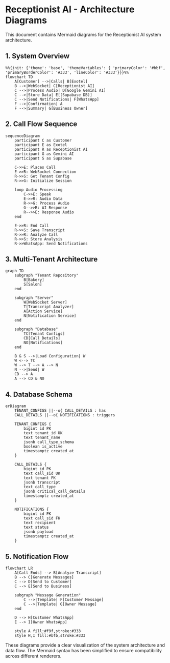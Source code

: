 # Receptionist AI - Architecture Diagrams

This document contains Mermaid diagrams for the Receptionist AI system architecture.

## 1. System Overview

```mermaid
%%{init: {'theme': 'base', 'themeVariables': { 'primaryColor': '#bbf', 'primaryBorderColor': '#333', 'lineColor': '#333'}}}%%
flowchart TD
    A[Customer] -->|Calls| B[Exotel]
    B -->|WebSocket| C[Receptionist AI]
    C -->|Process Audio| D[Google Gemini AI]
    C -->|Store Data| E[(Supabase DB)]
    C -->|Send Notifications| F[WhatsApp]
    F -->|Confirmation| A
    F -->|Summary| G[Business Owner]
```

## 2. Call Flow Sequence

```mermaid
sequenceDiagram
    participant C as Customer
    participant E as Exotel
    participant R as Receptionist AI
    participant G as Gemini AI
    participant S as Supabase
    
    C->>E: Places Call
    E->>R: WebSocket Connection
    R->>S: Get Tenant Config
    R->>G: Initialize Session
    
    loop Audio Processing
        C->>E: Speak
        E->>R: Audio Data
        R->>G: Process Audio
        G-->>R: AI Response
        R-->>E: Response Audio
    end
    
    E->>R: End Call
    R->>S: Save Transcript
    R->>R: Analyze Call
    R->>S: Store Analysis
    R->>WhatsApp: Send Notifications
```

## 3. Multi-Tenant Architecture

```mermaid
graph TD
    subgraph "Tenant Repository"
        B[Bakery]
        S[Salon]
    end
    
    subgraph "Server"
        W[WebSocket Server]
        T[Transcript Analyzer]
        A[Action Service]
        N[Notification Service]
    end
    
    subgraph "Database"
        TC[Tenant Configs]
        CD[Call Details]
        NO[Notifications]
    end
    
    B & S -->|Load Configuration| W
    W <--> TC
    W --> T --> A --> N
    N -->|Send| W
    CD --> A
    A --> CD & NO
```

## 4. Database Schema

```mermaid
erDiagram
    TENANT_CONFIGS ||--o{ CALL_DETAILS : has
    CALL_DETAILS ||--o{ NOTIFICATIONS : triggers
    
    TENANT_CONFIGS {
        bigint id PK
        text tenant_id UK
        text tenant_name
        jsonb call_type_schema
        boolean is_active
        timestamptz created_at
    }
    
    CALL_DETAILS {
        bigint id PK
        text call_sid UK
        text tenant FK
        jsonb transcript
        text call_type
        jsonb critical_call_details
        timestamptz created_at
    }
    
    NOTIFICATIONS {
        bigint id PK
        text call_sid FK
        text recipient
        text status
        jsonb payload
        timestamptz created_at
    }
```

## 5. Notification Flow

```mermaid
flowchart LR
    A[Call Ends] --> B[Analyze Transcript]
    B --> C[Generate Messages]
    C --> D[Send to Customer]
    C --> E[Send to Business]
    
    subgraph "Message Generation"
        C -->|Template| F[Customer Message]
        C -->|Template| G[Owner Message]
    end
    
    D --> H[Customer WhatsApp]
    E --> I[Owner WhatsApp]
    
    style A fill:#f9f,stroke:#333
    style H,I fill:#bfb,stroke:#333
```

These diagrams provide a clear visualization of the system architecture and data flow. The Mermaid syntax has been simplified to ensure compatibility across different renderers.
